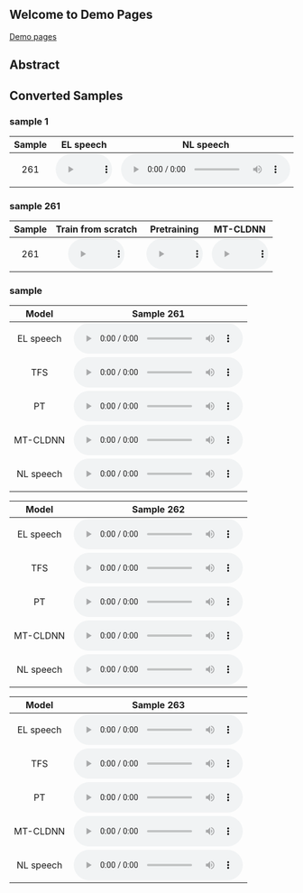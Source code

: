 ## Welcome to Demo Pages

[Demo pages](https://ymchiqq.github.io/dedemomo/)

## Abstract

## Converted Samples


### sample 1

| Sample   | EL speech                                                           | NL speech                                                           | 
|:--------:|:-------------------------------------------------------------------:|:-------------------------------------------------------------------:|
| 261      | <audio src="data/audio/EL01/EL01_261.wav" controls preload style="width: 100px;"></audio> | <audio src="data/audio/EL01/EL01_262.wav" controls preload></audio> |

### sample 261

| Sample | Train from scratch | Pretraining | MT-CLDNN |
|:------:|:------------------:|:-----------:|:--------:|
| 261 | <audio src="data/audio/EL01/EL01_261.wav" controls preload style="width: 100px;"></audio> | <audio src="data/audio/EL01/EL01_262.wav" controls preload style="width: 100px;"></audio> | <audio src="data/audio/EL01/EL01_262.wav" controls preload style="width: 100px;"></audio> |


### sample

|   Model   |                             Sample 261                              |
|:---------:|:-------------------------------------------------------------------:|
| EL speech | <audio src="data/audio/EL01/EL01_261.wav" controls preload></audio> |
|    TFS    | <audio src="data/audio/EL01/EL01_261.wav" controls preload></audio> |
|    PT     | <audio src="data/audio/EL01/EL01_261.wav" controls preload></audio> |
| MT-CLDNN  | <audio src="data/audio/EL01/EL01_261.wav" controls preload></audio> |
| NL speech | <audio src="data/audio/EL01/EL01_261.wav" controls preload></audio> |

|   Model   |                             Sample 262                              |
|:---------:|:-------------------------------------------------------------------:|
| EL speech | <audio src="data/audio/EL01/EL01_261.wav" controls preload></audio> |
|    TFS    | <audio src="data/audio/EL01/EL01_261.wav" controls preload></audio> |
|    PT     | <audio src="data/audio/EL01/EL01_261.wav" controls preload></audio> |
| MT-CLDNN  | <audio src="data/audio/EL01/EL01_261.wav" controls preload></audio> |
| NL speech | <audio src="data/audio/EL01/EL01_261.wav" controls preload></audio> |

|   Model   |                             Sample 263                              |
|:---------:|:-------------------------------------------------------------------:|
| EL speech | <audio src="data/audio/EL01/EL01_261.wav" controls preload></audio> |
|    TFS    | <audio src="data/audio/EL01/EL01_261.wav" controls preload></audio> |
|    PT     | <audio src="data/audio/EL01/EL01_261.wav" controls preload></audio> |
| MT-CLDNN  | <audio src="data/audio/EL01/EL01_261.wav" controls preload></audio> |
| NL speech | <audio src="data/audio/EL01/EL01_261.wav" controls preload></audio> |

